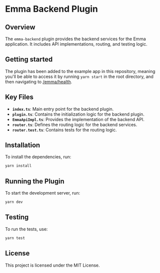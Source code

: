 # Emma Backend Plugin

## Overview

The `emma-backend` plugin provides the backend services for the Emma application. It includes API implementations, routing, and testing logic.

## Getting started

The plugin has been added to the example app in this repository, meaning you'll be able to access it by running `yarn start` in the root directory, and then navigating to [/emma/health](http://localhost:7007/api/emma/health).

## Key Files

- **`index.ts`**: Main entry point for the backend plugin.
- **`plugin.ts`**: Contains the initialization logic for the backend plugin.
- **`EmmaApiImpl.ts`**: Provides the implementation of the backend API.
- **`router.ts`**: Defines the routing logic for the backend services.
- **`router.test.ts`**: Contains tests for the routing logic.

## Installation
To install the dependencies, run:

```sh
yarn install
```

## Running the Plugin
To start the development server, run:

```sh
yarn dev
```

## Testing
To run the tests, use:

```sh
yarn test
```

## License
This project is licensed under the MIT License.